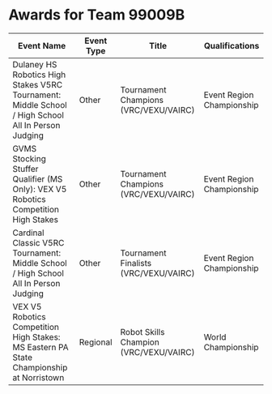 # Awards for Team 99009B

| Event Name | Event Type | Title | Qualifications |
|------------|------------|-------|----------------|
| Dulaney HS Robotics High Stakes V5RC Tournament: Middle School / High School All In Person Judging | Other | Tournament Champions (VRC/VEXU/VAIRC) | Event Region Championship |
| GVMS Stocking Stuffer Qualifier (MS Only): VEX V5 Robotics Competition High Stakes | Other | Tournament Champions (VRC/VEXU/VAIRC) | Event Region Championship |
| Cardinal Classic V5RC Tournament: Middle School / High School All In Person Judging | Other | Tournament Finalists (VRC/VEXU/VAIRC) | Event Region Championship |
| VEX V5 Robotics Competition High Stakes: MS Eastern PA State Championship at Norristown | Regional | Robot Skills Champion (VRC/VEXU/VAIRC) | World Championship |
